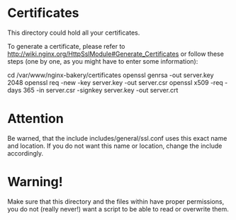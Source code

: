 Certificates
============

This directory could hold all your certificates.

To generate a certificate, please refer to http://wiki.nginx.org/HttpSslModule#Generate_Certificates
or follow these steps (one by one, as you might have to enter some information):

cd /var/www/nginx-bakery/certificates
openssl genrsa -out server.key 2048
openssl req -new -key server.key -out server.csr
openssl x509 -req -days 365 -in server.csr -signkey server.key -out server.crt

Attention
=========
Be warned, that the include includes/general/ssl.conf uses this exact name and location.
If you do not want this name or location, change the include accordingly.

Warning!
========
Make sure that this directory and the files within have proper permissions,
you do not (really never!) want a script to be able to read or overwrite them.